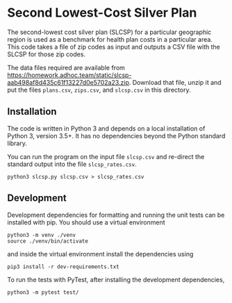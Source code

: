 # Second Lowest-Cost Silver Plan

The second-lowest cost silver plan (SLCSP) for a particular geographic region
is used as a benchmark for health plan costs in a particular area. This code
takes a file of zip codes as input and outputs a CSV file with the SLCSP for
those zip codes.

The data files required are available from
<https://homework.adhoc.team/static/slcsp-aab498af8d435c61f13227d0e5702a23.zip>.
Download that file, unzip it and put the files `plans.csv`, `zips.csv`, and
`slcsp.csv` in this directory.


## Installation

The code is written in Python 3 and depends on a local installation of Python
3, version 3.5+. It has no dependencies beyond the Python standard library.

You can run the program on the input file `slcsp.csv` and re-direct the
standard output into the file `slcsp_rates.csv`.

```
python3 slcsp.py slcsp.csv > slcsp_rates.csv
```


## Development

Development dependencies for formatting and running the unit tests can be
installed with pip. You should use a virtual environment

```
python3 -m venv ./venv
source ./venv/bin/activate
```

and inside the virtual environment install the dependencies using

```
pip3 install -r dev-requirements.txt
```

To run the tests with PyTest, after installing the development dependencies,

```
python3 -m pytest test/
```
